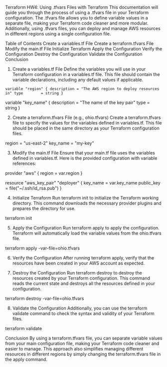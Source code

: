 Terraform HW4: 
Using .tfvars Files with Terraform
This documentation will guide you through the process of using a .tfvars file in your Terraform configuration. The .tfvars file allows you to define variable values in a separate file, making your Terraform code cleaner and more modular. Additionally, using .tfvars files, you can deploy and manage AWS resources in different regions using a single configuration file.

Table of Contents
Create a variables.tf File
Create a terraform.tfvars File
Modify the main.tf File
Initialize Terraform
Apply the Configuration
Verify the Configuration
Destroy the Configuration
Validate the Configuration
Conclusion

1. Create a variables.tf File
Define the variables you will use in your Terraform configuration in a variables.tf file. This file should contain the variable declarations, including any default values if applicable.

`variable "region" {
  description = "The AWS region to deploy resources in"
  type        = string
}`

variable "key_name" {
  description = "The name of the key pair"
  type        = string
}

2. Create a terraform.tfvars File (e.g., ohio.tfvars)
Create a terraform.tfvars file to specify the values for the variables defined in variables.tf. This file should be placed in the same directory as your Terraform configuration files.

region   = "us-east-2"
key_name = "my-key"

3. Modify the main.tf File
Ensure that your main.tf file uses the variables defined in variables.tf. Here is the provided configuration with variable references:

provider "aws" {
  region = var.region
}

resource "aws_key_pair" "deployer" {
  key_name   = var.key_name
  public_key = file("~/.ssh/id_rsa.pub")
}

4. Initialize Terraform
Run terraform init to initialize the Terraform working directory. This command downloads the necessary provider plugins and prepares the directory for use.

terraform init

5. Apply the Configuration
Run terraform apply to apply the configuration. Terraform will automatically load the variable values from the ohio.tfvars file.

terraform apply -var-file=ohio.tfvars

6. Verify the Configuration
After running terraform apply, verify that the resources have been created in your AWS account as expected.

7. Destroy the Configuration
Run terraform destroy to destroy the resources created by your Terraform configuration. This command reads the current state and destroys all the resources defined in your configuration.

terraform destroy -var-file=ohio.tfvars

8. Validate the Configuration
Additionally, you can use the terraform validate command to check the syntax and validity of your Terraform files.

terraform validate

Conclusion
By using a terraform.tfvars file, you can separate variable values from your main configuration file, making your Terraform code cleaner and easier to manage. This approach also simplifies managing different resources in different regions by simply changing the terraform.tfvars file in the apply command.